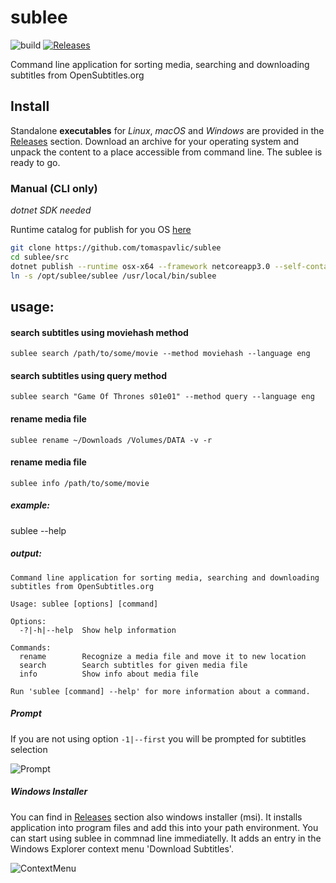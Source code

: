 # sublee
![build](https://github.com/tomaspavlic/sublee/workflows/build/badge.svg)
[![Releases](https://img.shields.io/github/downloads/tomaspavlic/sublee/total.svg)][Releases]

Command line application for sorting media, searching and downloading subtitles from OpenSubtitles.org

## Install

Standalone **executables** for _Linux_, _macOS_ and _Windows_ are provided in
the [Releases] section.
Download an archive for your operating system and unpack the content to a place
accessible from command line. The sublee is ready to go.

### Manual (CLI only)

_dotnet SDK needed_

Runtime catalog for publish for you OS [here](https://docs.microsoft.com/cs-cz/dotnet/core/rid-catalog)

```bash
git clone https://github.com/tomaspavlic/sublee
cd sublee/src
dotnet publish --runtime osx-x64 --framework netcoreapp3.0 --self-contained -o /opt/sublee
ln -s /opt/sublee/sublee /usr/local/bin/sublee
```

## usage:

#### search subtitles using moviehash method
`sublee search /path/to/some/movie --method moviehash --language eng`

#### search subtitles using query method
`sublee search "Game Of Thrones s01e01" --method query --language eng`

#### rename media file
`sublee rename ~/Downloads /Volumes/DATA -v -r`

#### rename media file
`sublee info /path/to/some/movie`

##### example:
sublee --help

##### output:
```
Command line application for sorting media, searching and downloading subtitles from OpenSubtitles.org

Usage: sublee [options] [command]

Options:
  -?|-h|--help  Show help information

Commands:
  rename        Recognize a media file and move it to new location
  search        Search subtitles for given media file
  info          Show info about media file

Run 'sublee [command] --help' for more information about a command.
```

##### Prompt
If you are not using option `-1|--first` you will be prompted for subtitles selection

![Prompt](../master/prompt.gif)

[Releases]: https://github.com/tomaspavlic/sublee/releases


##### Windows Installer
You can find in [Releases] section also windows installer (msi). It installs application into program files and add this into your path environment. You can start using sublee in commnad line immediatelly. It adds an entry in the Windows Explorer context menu 'Download Subtitles'.

![ContextMenu](../master/context_menu.jpg)